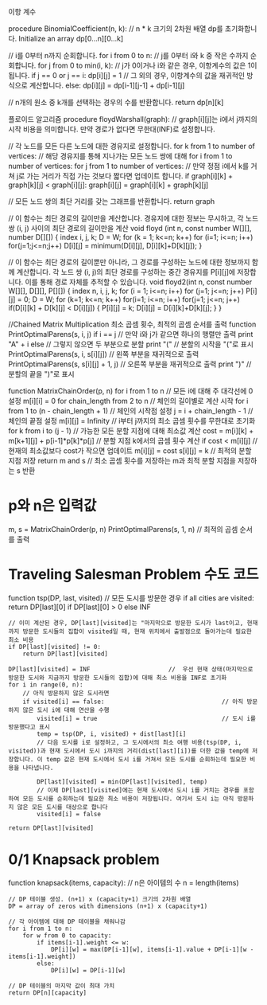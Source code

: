 이항 계수

procedure BinomialCoefficient(n, k):
  // n * k 크기의 2차원 배열 dp를 초기화합니다.
  Initialize an array dp[0...n][0...k] 

  // i를 0부터 n까지 순회합니다.
  for i from 0 to n:
    // j를 0부터 i와 k 중 작은 수까지 순회합니다.
    for j from 0 to min(i, k):
      // j가 0이거나 i와 같은 경우, 이항계수의 값은 1이 됩니다.
      if j == 0 or j == i: 
        dp[i][j] = 1 
      // 그 외의 경우, 이항계수의 값을 재귀적인 방식으로 계산합니다.
      else: 
        dp[i][j] = dp[i-1][j-1] + dp[i-1][j]

  // n개의 원소 중 k개를 선택하는 경우의 수를 반환합니다.
  return dp[n][k]

플로이드 알고리즘
procedure floydWarshall(graph):
  // graph[i][j]는 i에서 j까지의 시작 비용을 의미합니다. 만약 경로가 없다면 무한대(INF)로 설정합니다.
  
  // 각 노드를 모든 다른 노드에 대한 경유지로 설정합니다.
  for k from 1 to number of vertices:
    // 해당 경유지를 통해 지나가는 모든 노드 쌍에 대해
    for i from 1 to number of vertices:
      for j from 1 to number of vertices:
        // 만약 정점 i에서 k를 거쳐 j로 가는 거리가 직접 가는 것보다 짧다면 업데이트 합니다.
        if graph[i][k] + graph[k][j] < graph[i][j]:
          graph[i][j] = graph[i][k] + graph[k][j]
  
  // 모든 노드 쌍의 최단 거리를 갖는 그래프를 반환합니다.
  return graph


// 이 함수는 최단 경로의 길이만을 계산합니다. 경유지에 대한 정보는 무시하고, 각 노드 쌍 (i, j) 사이의 최단 경로의 길이만을 계산
void floyd (int n, const number W[][], number D[][])
{
	index i, j, k;
	D = W;
	for (k = 1; k<=n; k++)
		for (i=1; i<=n; i++)
			for(j=1;j<=n;j++)
				D[i][j] = minimum(D[i][j], D[i][k]+D[k][j]);
}

// 이 함수는 최단 경로의 길이뿐만 아니라, 그 경로를 구성하는 노드에 대한 정보까지 함께 계산합니다. 각 노드 쌍 (i, j)의 최단 경로를 구성하는 중간 경유지를 P[i][j]에 저장합니다. 이를 통해 경로 자체를 추적할 수 있습니다.
void floyd2(int n, const number W[][], D[][], P[][])
{
	index n, i, j, k;
	for (i = 1; i<=n; i++)
		for (j=1; j<=n; j++)
			P[i][j] = 0;
	D = W;
	for (k=1; k<=n; k++)
		for(i=1; i<=n; i++)
			for(j=1; j<=n; j++)
				if(D[i][k] + D[k][j] < D[i][j])
				{
					P[i][j] = k;
					D[i][j] = D[i][k]+D[k][j];
				}
}

//Chained Matrix Multiplication 최소 곱셈 횟수, 최적의 곱셈 순서를 출력
function PrintOptimalParens(s, i, j)
    if i == j                    	// 만약 i와 j가 같으면 하나의 행렬만 출력
        print "A" + i
    else                         	// 그렇지 않으면 두 부분으로 분할
        print "("                	// 분할의 시작을 "("로 표시
        PrintOptimalParens(s, i, s[i][j])   // 왼쪽 부분을 재귀적으로 출력
        PrintOptimalParens(s, s[i][j] + 1, j)  // 오른쪽 부분을 재귀적으로 출력
        print ")"                	// 분할의 끝을 ")"로 표시


function MatrixChainOrder(p, n)
    for i from 1 to n           		// 모든 i에 대해 주 대각선에 0 설정
        m[i][i] = 0
    for chain_length from 2 to n 	// 체인의 길이별로 계산 시작
        for i from 1 to (n - chain_length + 1) // 체인의 시작점 설정
            j = i + chain_length - 1    	// 체인의 끝점 설정
            m[i][j] = Infinity   		// i부터 j까지의 최소 곱셈 횟수를 무한대로 초기화
            for k from i to (j - 1)  	// 가능한 모든 분할 지점에 대해 최소값 계산
                cost = m[i][k] + m[k+1][j] + p[i-1]*p[k]*p[j]  // 분할 지점 k에서의 곱셈 횟수 계산
                if cost < m[i][j]   		// 현재의 최소값보다 cost가 작으면 업데이트
                    m[i][j] = cost
                    s[i][j] = k  		// 최적의 분할 지점 저장
    return m and s   		// 최소 곱셈 횟수를 저장하는 m과 최적 분할 지점을 저장하는 s 반환

# p와 n은 입력값
m, s = MatrixChainOrder(p, n)
PrintOptimalParens(s, 1, n) 		// 최적의 곱셈 순서를 출력


# Traveling Salesman Problem 수도 코드
function tsp(DP, last, visited)
    // 모든 도시를 방문한 경우
    if all cities are visited:
        return DP[last][0] if DP[last][0] > 0 else INF

    // 이미 계산된 경우, DP[last][visited]는 "마지막으로 방문한 도시가 last이고, 현재까지 방문한 도시들의 집합이 visited일 때, 현재 위치에서 출발점으로 돌아가는데 필요한 최소 비용
    if DP[last][visited] != 0:
        return DP[last][visited]

    DP[last][visited] = INF                      //  우선 현재 상태(마지막으로 방문한 도시와 지금까지 방문한 도시들의 집합)에 대해 최소 비용을 INF로 초기화
    for i in range(0, n):
        // 아직 방문하지 않은 도시라면
        if visited[i] == false:                                 // 아직 방문하지 않은 도시 i에 대해 연산을 수행
            visited[i] = true                                   // 도시 i를 방문했다고 표시
            temp = tsp(DP, i, visited) + dist[last][i]
            // 다음 도시를 i로 설정하고, 그 도시에서의 최소 여행 비용(tsp(DP, i, visited))과 현재 도시에서 도시 i까지의 거리(dist[last][i])를 더한 값을 temp에 저장합니다. 이 temp 값은 현재 도시에서 도시 i를 거쳐서 모든 도시를 순회하는데 필요한 비용을 나타냅니다.

            DP[last][visited] = min(DP[last][visited], temp)
            // 이제 DP[last][visited]에는 현재 도시에서 도시 i를 거치는 경우를 포함하여 모든 도시를 순회하는데 필요한 최소 비용이 저장됩니다. 여기서 도시 i는 아직 방문하지 않은 모든 도시를 대상으로 합니다
            visited[i] = false

    return DP[last][visited]


# 0/1 Knapsack problem
function knapsack(items, capacity):
    // n은 아이템의 수
    n = length(items)

    // DP 테이블 생성. (n+1) x (capacity+1) 크기의 2차원 배열
    DP = array of zeros with dimensions (n+1) x (capacity+1)

    // 각 아이템에 대해 DP 테이블을 채워나감
    for i from 1 to n:
        for w from 0 to capacity:
            if items[i-1].weight <= w:
                DP[i][w] = max(DP[i-1][w], items[i-1].value + DP[i-1][w - items[i-1].weight])
            else:
                DP[i][w] = DP[i-1][w]

    // DP 테이블의 마지막 값이 최대 가치
    return DP[n][capacity]
